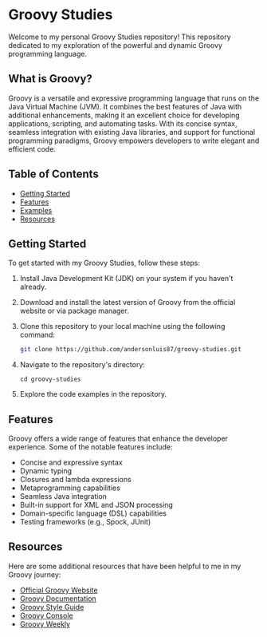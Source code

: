 # Groovy Studies

Welcome to my personal Groovy Studies repository! 
This repository dedicated to my exploration of the powerful and dynamic Groovy programming language. 

## What is Groovy?
Groovy is a versatile and expressive programming language that runs on the Java Virtual Machine (JVM). It combines the best features of Java with additional enhancements, making it an excellent choice for developing applications, scripting, and automating tasks. With its concise syntax, seamless integration with existing Java libraries, and support for functional programming paradigms, Groovy empowers developers to write elegant and efficient code.

## Table of Contents
- [Getting Started](#getting-started)
- [Features](#features)
- [Examples](#examples)
- [Resources](#resources)

## Getting Started <a name="getting-started"></a>
To get started with my Groovy Studies, follow these steps:

1. Install Java Development Kit (JDK) on your system if you haven't already.
2. Download and install the latest version of Groovy from the official website or via package manager.
3. Clone this repository to your local machine using the following command:
    ```bash
    git clone https://github.com/andersonluis87/groovy-studies.git
    ```
    
4. Navigate to the repository's directory:
    ```
    cd groovy-studies
    ```

5. Explore the code examples in the repository.

## Features
Groovy offers a wide range of features that enhance the developer experience. Some of the notable features include:

- Concise and expressive syntax
- Dynamic typing
- Closures and lambda expressions
- Metaprogramming capabilities
- Seamless Java integration
- Built-in support for XML and JSON processing
- Domain-specific language (DSL) capabilities
- Testing frameworks (e.g., Spock, JUnit)

## Resources
Here are some additional resources that have been helpful to me in my Groovy journey:

- [Official Groovy Website](https://groovy-lang.org/)
- [Groovy Documentation](https://groovy-lang.org/documentation.html)
- [Groovy Style Guide](https://groovy-lang.org/style-guide.html)
- [Groovy Console](https://groovyconsole.appspot.com/)
- [Groovy Weekly](http://www.groovy-lang.org/groovy-weekly.html)

